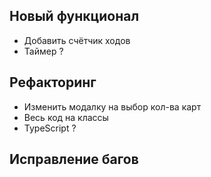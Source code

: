 ## Новый функционал

- Добавить счётчик ходов
- Таймер ?

## Рефакторинг

- Изменить модалку на выбор кол-ва карт
- Весь код на классы
- TypeScript ?

## Исправление багов
